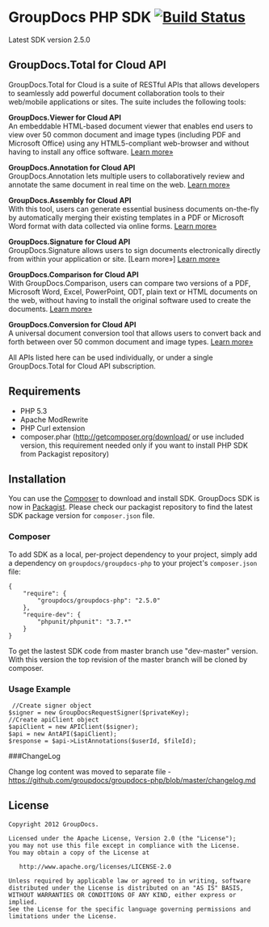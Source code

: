  GroupDocs PHP SDK [![Build Status](https://secure.travis-ci.org/groupdocs/groupdocs-php.png)](http://travis-ci.org/groupdocs/groupdocs-php)
=============

Latest SDK version 2.5.0

## GroupDocs.Total for Cloud API

GroupDocs.Total for Cloud is a suite of RESTful APIs that allows developers to seamlessly add powerful document collaboration tools to their web/mobile applications or sites. The suite includes the following tools:

**GroupDocs.Viewer for Cloud API**  
An embeddable HTML-based document viewer that enables end users to view over 50 common document and image types (including PDF and Microsoft Office) using any HTML5-compliant web-browser and without having to install any office software. [Learn more»](http://groupdocs.com/cloud/document-viewer-api)

**GroupDocs.Annotation for Cloud API**  
GroupDocs.Annotation lets multiple users to collaboratively review and annotate the same document in real time on the web. [Learn more»](http://groupdocs.com/cloud/document-annotation-api)

**GroupDocs.Assembly for Cloud API**  
With this tool, users can generate essential business documents on-the-fly by automatically merging their existing templates in a PDF or Microsoft Word format with data collected via online forms. [Learn more»](http://groupdocs.com/cloud/document-assembly-api)

**GroupDocs.Signature for Cloud API**  
GroupDocs.Signature allows users to sign documents electronically directly from within your application or site. [Learn more»]
<a href=”http://groupdocs.com/cloud/electronic-signature-api”>Learn more»</a>

**GroupDocs.Comparison for Cloud API**  
With GroupDocs.Comparison, users can compare two versions of a PDF, Microsoft Word, Excel, PowerPoint, ODT, plain text or HTML documents on the web, without having to install the original software used to create the documents. [Learn more»](http://groupdocs.com/cloud/document-comparison-api)

**GroupDocs.Conversion for Cloud API**  
A universal document conversion tool that allows users to convert back and forth between over 50 common document and image types. [Learn more»](http://groupdocs.com/cloud/document-conversion-api)

All APIs listed here can be used individually, or under a single GroupDocs.Total for Cloud API subscription.

## Requirements

* PHP 5.3
* Apache ModRewrite
* PHP Curl extension
* composer.phar (http://getcomposer.org/download/ or use included version, this requirement needed
only if you want to install PHP SDK from Packagist repository)


## Installation

You can use the [Composer](http://getcomposer.org/) to download and install SDK.
GroupDocs SDK is now in [Packagist](https://packagist.org/packages/groupdocs/groupdocs-php). Please check our packagist repository to find the latest SDK package version for `composer.json` file.

### Composer

To add SDK as a local, per-project dependency to your project, simply add a dependency on `groupdocs/groupdocs-php` to your project's `composer.json` file:

	{
		"require": {
			"groupdocs/groupdocs-php": "2.5.0"
		},
		"require-dev": {
			"phpunit/phpunit": "3.7.*"
		}
	}
	
To get the lastest SDK code from master branch use "dev-master" version. With this version the top revision of the master branch will be cloned by composer.

### Usage Example
	 //Create signer object
    $signer = new GroupDocsRequestSigner($privateKey);
    //Create apiClient object
    $apiClient = new APIClient($signer);
  	$api = new AntAPI($apiClient);
	$response = $api->ListAnnotations($userId, $fileId);

###ChangeLog

Change log content was moved to separate file - https://github.com/groupdocs/groupdocs-php/blob/master/changelog.md


License
-------

	Copyright 2012 GroupDocs.

	Licensed under the Apache License, Version 2.0 (the "License");
	you may not use this file except in compliance with the License.
	You may obtain a copy of the License at

	   http://www.apache.org/licenses/LICENSE-2.0

	Unless required by applicable law or agreed to in writing, software
	distributed under the License is distributed on an "AS IS" BASIS,
	WITHOUT WARRANTIES OR CONDITIONS OF ANY KIND, either express or implied.
	See the License for the specific language governing permissions and
	limitations under the License.
